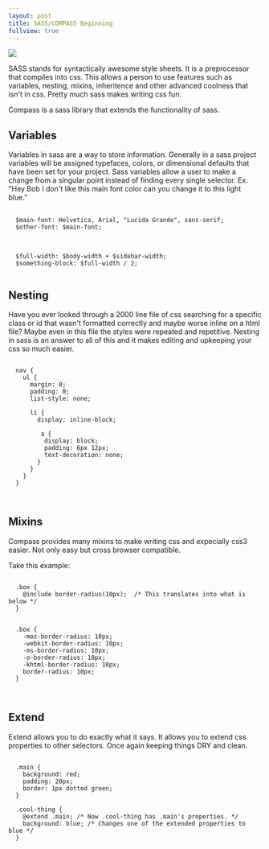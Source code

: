 ```yaml
---
layout: post
title: SASS/COMPASS Beginning
fullview: true
---
```

<img class="shia-magic" src="{{ site.baseurl }}/assets/media/shia-magic.gif"/>

<p>SASS stands for syntactically awesome style sheets. It is a preprocessor that compiles into css. This allows a person to use features such as variables, nesting, mixins, inheritence and other advanced coolness that isn't in css. Pretty much sass makes writing css fun.</p>

<p>Compass is a sass library that extends the functionality of sass.</p>

<h2>Variables</h2>

<p>Variables in sass are a way to store information. Generally in a sass project variables will be assigned typefaces, colors, or dimensional defaults that have been set for your project. Sass variables allow a user to make a change from a singular point instead of finding every single selector. Ex. "Hey Bob I don't like this main font color can you change it to this light blue."</p>

<pre class="prettyprint lang-scss">
  <code>
  $main-font: Helvetica, Arial, "Lucida Grande", sans-serif;
  $other-font: $main-font;
  </code>
</pre>

<pre class="prettyprint lang-scss">
  <code>
  $full-width: $body-width + $sidebar-width;
  $something-block: $full-width / 2;
  </code>
</pre>

<h2>Nesting</h2>

<p>Have you ever looked through a 2000 line file of css searching for a specific class or id that wasn't formatted correctly and maybe worse inline on a html file? Maybe even in this file the styles were repeated and repetitive. Nesting in sass is an answer to all of this and it makes editing and upkeeping your css so much easier.</p>

<pre class="prettyprint lang-scss"><code>
  nav {
    ul {
      margin: 0;
      padding: 0;
      list-style: none;

      li {
        display: inline-block;

         a {
          display: block;
          padding: 6px 12px;
          text-decoration: none;
        }
      }
    }
  }


</code></pre>

<h2>Mixins</h2>

<p>Compass provides many mixins to make writing css and expecially css3 easier. Not only easy but cross browser compatible.</p>

<p>Take this example:</p>

<pre class="prettyprint lang-scss"><code>
  .box {
    @include border-radius(10px);  /* This translates into what is below */
  }


  .box {
    -moz-border-radius: 10px;
    -webkit-border-radius: 10px;
    -ms-border-radius: 10px;
    -o-border-radius: 10px;
    -khtml-border-radius: 10px;
    border-radius: 10px;
  }


</code></pre>
<h2>Extend</h2>

<p>Extend allows you to do exactly what it says. It allows you to extend css properties to other selectors. Once again keeping things DRY and clean.</p>

<pre class="prettyprint lang-scss"><code>
  .main {
    background: red;
    padding: 20px;
    border: 1px dotted green;
  }

  .cool-thing {
    @extend .main; /* Now .cool-thing has .main's properties. */
    background: blue; /* Changes one of the extended properties to blue */
  }


</code></pre>
